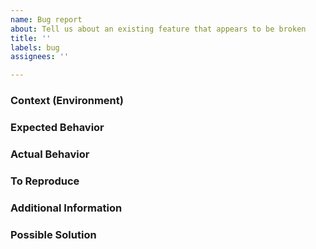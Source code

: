 ```yaml
---
name: Bug report
about: Tell us about an existing feature that appears to be broken
title: ''
labels: bug
assignees: ''

---
```


### Context (Environment)
<!-- Operating system platform and version, Node version, etc. -->

### Expected Behavior

### Actual Behavior
<!-- Describe what happened as clearly as possible. Include screenshots, logs, and other artifacts as needed. -->

### To Reproduce
<!-- Please provide clear instructions. If necessary, fork Library and include a link to the branch with your changes as well as any setup instructions needed for that branch. -->

### Additional Information
<!-- Add any other context about the problem here. -->

### Possible Solution
<!-- If you have started to debug, describe what you have found and possible ways to further your progress. -->
